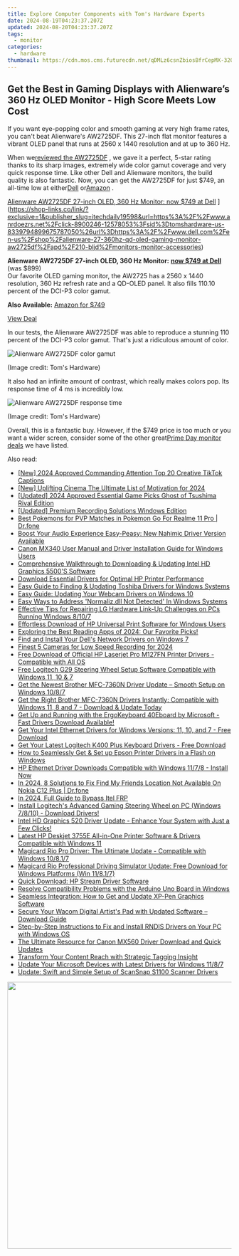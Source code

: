```yaml
---
title: Explore Computer Components with Tom's Hardware Experts
date: 2024-08-19T04:23:37.207Z
updated: 2024-08-20T04:23:37.207Z
tags:
  - monitor
categories:
  - hardware
thumbnail: https://cdn.mos.cms.futurecdn.net/qDMLz6csnZbiosBfrCepMX-320-80.jpg
---
```


## Get the Best in Gaming Displays with Alienware’s 360 Hz OLED Monitor - High Score Meets Low Cost

If you want eye-popping color and smooth gaming at very high frame rates, you can't beat Alienware's AW2725DF. This 27-inch flat monitor features a vibrant OLED panel that runs at 2560 x 1440 resolution and at up to 360 Hz.

 When we[reviewed the AW2725DF](https://tools.techidaily.com) , we gave it a perfect, 5-star rating thanks to its sharp images, extremely wide color gamut coverage and very quick response time. Like other Dell and Alienware monitors, the build quality is also fantastic. Now, you can get the AW2725DF for just $749, an all-time low at either[Dell](https://shop-links.co/link/?exclusive=1&publisher_slug=itechdaily19598&url=https%3A%2F%2Fwww.anrdoezrs.net%2Fclick-8900246-12578053%3Fsid%3Dtomshardware-us-1113735562824450457%26url%3Dhttps%3A%2F%2Fwww.dell.com%2Fen-us%2Fshop%2Falienware-27-360hz-qd-oled-gaming-monitor-aw2725df%2Fapd%2F210-bljd%2Fmonitors-monitor-accessories) or[Amazon](https://target.georiot.com/Proxy.ashx?tsid=45723&GR%5FURL=https%3A%2F%2Famazon.com%2FAlienware-AW2725DF-OLED-Gaming-Monitor%2Fdp%2FB0CZSGWLD5%2Fref%3Dsr%5F1%5F1%5Fsspa%3Ftag%3Dhawk-future-20%26ascsubtag%3Dtomshardware-us-1936168728761959330-20) .

[Alienware AW2725DF 27-inch OLED, 360 Hz Monitor:&nbsp;now $749 at Dell](https://cdn.mos.cms.futurecdn.net/Boc4nZkkoF3eWUKXzup6gE-200-100.jpg "Alienware AW2725DF 27-inch OLED, 360 Hz Monitor:&nbsp;now $749 at Dell") ](https://shop-links.co/link/?exclusive=1&publisher_slug=itechdaily19598&url=https%3A%2F%2Fwww.anrdoezrs.net%2Fclick-8900246-12578053%3Fsid%3Dtomshardware-us-8339794899675787050%26url%3Dhttps%3A%2F%2Fwww.dell.com%2Fen-us%2Fshop%2Falienware-27-360hz-qd-oled-gaming-monitor-aw2725df%2Fapd%2F210-bljd%2Fmonitors-monitor-accessories)

 **Alienware AW2725DF 27-inch OLED, 360 Hz Monitor:** [**now $749 at Dell**](https://shop-links.co/link/?exclusive=1&publisher_slug=itechdaily19598&url=https%3A%2F%2Fwww.anrdoezrs.net%2Fclick-8900246-12578053%3Fsid%3Dtomshardware-us-9430162684725476228%26url%3Dhttps%3A%2F%2Fwww.dell.com%2Fen-us%2Fshop%2Falienware-27-360hz-qd-oled-gaming-monitor-aw2725df%2Fapd%2F210-bljd%2Fmonitors-monitor-accessories) (was $899)  
 Our favorite OLED gaming monitor, the AW2725 has a 2560 x 1440 resolution, 360 Hz refresh rate and a QD-OLED panel. It also fills 110.10 percent of the DCI-P3 color gamut.

**Also Available:** [Amazon for $749](https://tools.techidaily.com)

[View Deal](https://shop-links.co/link/?exclusive=1&publisher_slug=itechdaily19598&url=https%3A%2F%2Fwww.anrdoezrs.net%2Fclick-8900246-12578053%3Fsid%3Dtomshardware-us-8339794899675787050%26url%3Dhttps%3A%2F%2Fwww.dell.com%2Fen-us%2Fshop%2Falienware-27-360hz-qd-oled-gaming-monitor-aw2725df%2Fapd%2F210-bljd%2Fmonitors-monitor-accessories)

 In our tests, the Alienware AW2725DF was able to reproduce a stunning 110 percent of the DCI-P3 color gamut. That's just a ridiculous amount of color.

![Alienware AW2725DF color gamut](https://cdn.mos.cms.futurecdn.net/7MEhVK2D5oVu4xo5hzdHST-320-80.png)

 (Image credit: Tom's Hardware)

 It also had an infinite amount of contrast, which really makes colors pop. Its response time of 4 ms is incredibly low.

![Alienware AW2725DF response time](https://cdn.mos.cms.futurecdn.net/tSxLtxwgWDn23E86NoDYYg-320-80.png)

 (Image credit: Tom's Hardware)

 Overall, this is a fantastic buy. However, if the $749 price is too much or you want a wider screen, consider some of the other great[Prime Day monitor deals](https://tools.techidaily.com) we have listed.

<ins class="adsbygoogle"
     style="display:block"
     data-ad-format="autorelaxed"
     data-ad-client="ca-pub-7571918770474297"
     data-ad-slot="1223367746"></ins>



<ins class="adsbygoogle"
     style="display:block"
     data-ad-client="ca-pub-7571918770474297"
     data-ad-slot="8358498916"
     data-ad-format="auto"
     data-full-width-responsive="true"></ins>

<span class="atpl-alsoreadstyle">Also read:</span>
<div><ul>
<li><a href="https://tiktok-video-recordings.techidaily.com/new-2024-approved-commanding-attention-top-20-creative-tiktok-captions/"><u>[New] 2024 Approved  Commanding Attention  Top 20 Creative TikTok Captions</u></a></li>
<li><a href="https://article-tips.techidaily.com/new-uplifting-cinema-the-ultimate-list-of-motivation-for-2024/"><u>[New] Uplifting Cinema  The Ultimate List of Motivation for 2024</u></a></li>
<li><a href="https://screen-activity-recording.techidaily.com/updated-2024-approved-essential-game-picks-ghost-of-tsushima-rival-edition/"><u>[Updated] 2024 Approved  Essential Game Picks  Ghost of Tsushima Rival Edition</u></a></li>
<li><a href="https://screen-video-capture.techidaily.com/updated-premium-recording-solutions-windows-edition/"><u>[Updated] Premium Recording Solutions  Windows Edition</u></a></li>
<li><a href="https://pokemon-go-android.techidaily.com/best-pokemons-for-pvp-matches-in-pokemon-go-for-realme-11-pro-drfone-by-drfone-virtual-android/"><u>Best Pokemons for PVP Matches in Pokemon Go For Realme 11 Pro | Dr.fone</u></a></li>
<li><a href="https://hardware-updates.techidaily.com/boost-your-audio-experience-easy-peasy-new-nahimic-driver-version-available/"><u>Boost Your Audio Experience Easy-Peasy: New Nahimic Driver Version Available</u></a></li>
<li><a href="https://hardware-updates.techidaily.com/canon-mx340-user-manual-and-driver-installation-guide-for-windows-users/"><u>Canon MX340 User Manual and Driver Installation Guide for Windows Users</u></a></li>
<li><a href="https://hardware-updates.techidaily.com/comprehensive-walkthrough-to-downloading-and-updating-intel-hd-graphics-5500s-software/"><u>Comprehensive Walkthrough to Downloading & Updating Intel HD Graphics 5500'S Software</u></a></li>
<li><a href="https://hardware-updates.techidaily.com/download-essential-drivers-for-optimal-hp-printer-performance/"><u>Download Essential Drivers for Optimal HP Printer Performance</u></a></li>
<li><a href="https://hardware-updates.techidaily.com/easy-guide-to-finding-and-updating-toshiba-drivers-for-windows-systems/"><u>Easy Guide to Finding & Updating Toshiba Drivers for Windows Systems</u></a></li>
<li><a href="https://hardware-updates.techidaily.com/easy-guide-updating-your-webcam-drivers-on-windows-10/"><u>Easy Guide: Updating Your Webcam Drivers on Windows 10</u></a></li>
<li><a href="https://tech-recovery.techidaily.com/easy-ways-to-address-normalizdll-not-detected-in-windows-systems/"><u>Easy Ways to Address 'Normaliz.dll Not Detected' In Windows Systems</u></a></li>
<li><a href="https://hardware-updates.techidaily.com/effective-tips-for-repairing-lg-hardware-link-up-challenges-on-pcs-running-windows-8107/"><u>Effective Tips for Repairing LG Hardware Link-Up Challenges on PCs Running Windows 8/10/7</u></a></li>
<li><a href="https://hardware-updates.techidaily.com/effortless-download-of-hp-universal-print-software-for-windows-users/"><u>Effortless Download of HP Universal Print Software for Windows Users</u></a></li>
<li><a href="https://techno-recovery.techidaily.com/exploring-the-best-reading-apps-of-2024-our-favorite-picks/"><u>Exploring the Best Reading Apps of 2024: Our Favorite Picks!</u></a></li>
<li><a href="https://hardware-updates.techidaily.com/find-and-install-your-dells-network-drivers-on-windows-7/"><u>Find and Install Your Dell's Network Drivers on Windows 7</u></a></li>
<li><a href="https://some-techniques.techidaily.com/finest-5-cameras-for-low-speed-recording-for-2024/"><u>Finest 5 Cameras for Low Speed Recording for 2024</u></a></li>
<li><a href="https://hardware-updates.techidaily.com/free-download-of-official-hp-laserjet-pro-m127fn-printer-drivers-compatible-with-all-os/"><u>Free Download of Official HP Laserjet Pro M127FN Printer Drivers - Compatible with All OS</u></a></li>
<li><a href="https://hardware-updates.techidaily.com/free-logitech-g29-steering-wheel-setup-software-compatible-with-windows-11-10-and-7/"><u>Free Logitech G29 Steering Wheel Setup Software Compatible with Windows 11, 10 & 7</u></a></li>
<li><a href="https://hardware-updates.techidaily.com/get-the-newest-brother-mfc-7360n-driver-update-smooth-setup-on-windows-1087/"><u>Get the Newest Brother MFC-7360N Driver Update – Smooth Setup on Windows 10/8/7</u></a></li>
<li><a href="https://hardware-updates.techidaily.com/get-the-right-brother-mfc-7360n-drivers-instantly-compatible-with-windows-11-8-and-7-download-and-update-today/"><u>Get the Right Brother MFC-7360N Drivers Instantly: Compatible with Windows 11, 8 and 7 - Download & Update Today</u></a></li>
<li><a href="https://hardware-updates.techidaily.com/get-up-and-running-with-the-ergokeyboard-40eboard-by-microsoft-fast-drivers-download-available/"><u>Get Up and Running with the ErgoKeyboard 40Eboard by Microsoft - Fast Drivers Download Available!</u></a></li>
<li><a href="https://hardware-updates.techidaily.com/get-your-intel-ethernet-drivers-for-windows-versions-11-10-and-7-free-download/"><u>Get Your Intel Ethernet Drivers for Windows Versions: 11, 10, and 7 - Free Download</u></a></li>
<li><a href="https://hardware-updates.techidaily.com/get-your-latest-logitech-k400-plus-keyboard-drivers-free-download/"><u>Get Your Latest Logitech K400 Plus Keyboard Drivers - Free Download</u></a></li>
<li><a href="https://hardware-updates.techidaily.com/how-to-seamlessly-get-and-set-up-epson-printer-drivers-in-a-flash-on-windows/"><u>How to Seamlessly Get & Set up Epson Printer Drivers in a Flash on Windows</u></a></li>
<li><a href="https://hardware-updates.techidaily.com/hp-ethernet-driver-downloads-compatible-with-windows-1178-install-now/"><u>HP Ethernet Driver Downloads Compatible with Windows 11/7/8 - Install Now</u></a></li>
<li><a href="https://fake-location.techidaily.com/in-2024-8-solutions-to-fix-find-my-friends-location-not-available-on-nokia-c12-plus-drfone-by-drfone-virtual-android/"><u>In 2024, 8 Solutions to Fix Find My Friends Location Not Available On Nokia C12 Plus | Dr.fone</u></a></li>
<li><a href="https://bypass-frp.techidaily.com/in-2024-full-guide-to-bypass-itel-frp-by-drfone-android/"><u>In 2024, Full Guide to Bypass Itel FRP</u></a></li>
<li><a href="https://hardware-updates.techidaily.com/1722978931692-install-logitechs-advanced-gaming-steering-wheel-on-pc-windows-7810-download-drivers/"><u>Install Logitech's Advanced Gaming Steering Wheel on PC (Windows 7/8/10) - Download Drivers!</u></a></li>
<li><a href="https://hardware-updates.techidaily.com/1722977902338-intel-hd-graphics-520-driver-update-enhance-your-system-with-just-a-few-clicks/"><u>Intel HD Graphics 520 Driver Update - Enhance Your System with Just a Few Clicks!</u></a></li>
<li><a href="https://hardware-updates.techidaily.com/latest-hp-deskjet-3755e-all-in-one-printer-software-and-drivers-compatible-with-windows-11/"><u>Latest HP Deskjet 3755E All-in-One Printer Software & Drivers Compatible with Windows 11</u></a></li>
<li><a href="https://hardware-updates.techidaily.com/magicard-rio-pro-driver-the-ultimate-update-compatible-with-windows-10817/"><u>Magicard Rio Pro Driver: The Ultimate Update - Compatible with Windows 10/8.1/7</u></a></li>
<li><a href="https://hardware-updates.techidaily.com/magicard-rio-professional-driving-simulator-update-free-download-for-windows-platforms-win-11817/"><u>Magicard Rio Professional Driving Simulator Update: Free Download for Windows Platforms (Win 11/8.1/7)</u></a></li>
<li><a href="https://hardware-updates.techidaily.com/quick-download-hp-stream-driver-software/"><u>Quick Download: HP Stream Driver Software</u></a></li>
<li><a href="https://hardware-updates.techidaily.com/resolve-compatibility-problems-with-the-arduino-uno-board-in-windows/"><u>Resolve Compatibility Problems with the Arduino Uno Board in Windows</u></a></li>
<li><a href="https://hardware-updates.techidaily.com/seamless-integration-how-to-get-and-update-xp-pen-graphics-software/"><u>Seamless Integration: How to Get and Update XP-Pen Graphics Software</u></a></li>
<li><a href="https://hardware-updates.techidaily.com/secure-your-wacom-digital-artists-pad-with-updated-software-download-guide/"><u>Secure Your Wacom Digital Artist's Pad with Updated Software – Download Guide</u></a></li>
<li><a href="https://hardware-updates.techidaily.com/step-by-step-instructions-to-fix-and-install-rndis-drivers-on-your-pc-with-windows-os/"><u>Step-by-Step Instructions to Fix and Install RNDIS Drivers on Your PC with Windows OS</u></a></li>
<li><a href="https://hardware-updates.techidaily.com/the-ultimate-resource-for-canon-mx560-driver-download-and-quick-updates/"><u>The Ultimate Resource for Canon MX560 Driver Download and Quick Updates</u></a></li>
<li><a href="https://youtube-webster.techidaily.com/form-your-content-reach-with-strategic-tagging-insight/"><u>Transform Your Content Reach with Strategic Tagging Insight</u></a></li>
<li><a href="https://hardware-updates.techidaily.com/update-your-microsoft-devices-with-latest-drivers-for-windows-1187/"><u>Update Your Microsoft Devices with Latest Drivers for Windows 11/8/7</u></a></li>
<li><a href="https://hardware-updates.techidaily.com/update-swift-and-simple-setup-of-scansnap-s1100-scanner-drivers/"><u>Update: Swift and Simple Setup of ScanSnap S1100 Scanner Drivers</u></a></li>
</ul></div>

<!-- affiliate ads begin -->
<a href="https://appsumo.8odi.net/c/5597632/2082532/7443" target="_top" id="2082532"><img src="//a.impactradius-go.com/display-ad/7443-2082532" border="0" alt="" width="1200" height="600"/></a><img height="0" width="0" src="https://appsumo.8odi.net/i/5597632/2082532/7443" style="position:absolute;visibility:hidden;" border="0" />
<!-- affiliate ads end -->